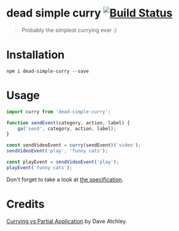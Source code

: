 # dead simple curry [![Build Status](https://travis-ci.org/msn0/dead-simple-curry.svg?branch=master)](http://travis-ci.org/msn0/dead-simple-curry)

> Probably the simplest currying ever :) 

# Installation

```
npm i dead-simple-curry --save
```

# Usage

```js
import curry from 'dead-simple-curry';

function sendEvent(category, action, label) {
    ga('send', category, action, label);
}

const sendVideoEvent = curry(sendEvent)('video');
sendVideoEvent('play', 'funny cats');

const playEvent = sendVideoEvent('play');
playEvent('funny cats');

```

Don't forget to take a look at [the specification](https://github.com/msn0/dead-simple-curry/blob/master/test.js).

# Credits

[Currying vs Partial Application](http://www.datchley.name/currying-vs-partial-application/) by Dave Atchley. 
